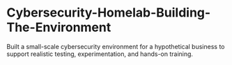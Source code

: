 # Cybersecurity-Homelab-Building-The-Environment
Built a small-scale cybersecurity environment for a hypothetical business to support realistic testing, experimentation, and hands-on training.
